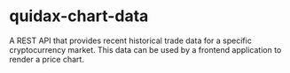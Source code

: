 # quidax-chart-data
A REST API that provides recent historical trade data for a specific cryptocurrency market. This data can be used by a frontend application to render a price chart.
